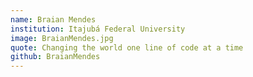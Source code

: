 ```yaml
---
name: Braian Mendes
institution: Itajubá Federal University
image: BraianMendes.jpg
quote: Changing the world one line of code at a time
github: BraianMendes
---
```

